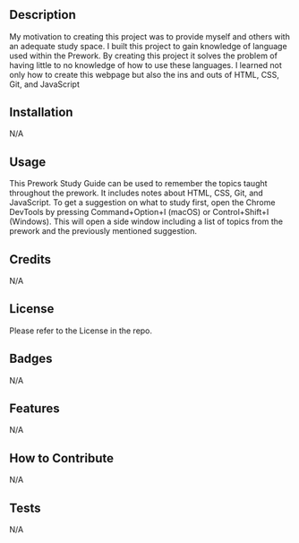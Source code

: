 # <Prework Study Guide Webpage>

## Description

My motivation to creating this project was to provide myself and others with an adequate study space. I built this project to gain knowledge of language used within the Prework. By creating this project it solves the problem of having little to no knowledge of how to use these languages. I learned not only how to create this webpage but also the ins and outs of HTML, CSS, Git, and JavaScript

## Installation

N/A

## Usage

This Prework Study Guide can be used to remember the topics taught throughout the prework. It includes notes about HTML, CSS, Git, and JavaScript. To get a suggestion on what to study first, open the Chrome DevTools by pressing Command+Option+I (macOS) or Control+Shift+I (Windows). This will open a side window including a list of topics from the prework and the previously mentioned suggestion.

## Credits

N/A

## License

Please refer to the License in the repo.

## Badges

N/A

## Features

N/A

## How to Contribute

N/A

## Tests

N/A